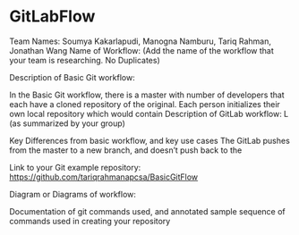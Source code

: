 # GitLabFlow
Team Names:  Soumya Kakarlapudi, Manogna Namburu, Tariq Rahman, Jonathan Wang
Name of Workflow:  (Add the name of the workflow that your team is researching. No Duplicates)

Description of Basic Git workflow: 

In the Basic Git workflow, there is a master with number of developers that each have a cloned repository of the original. Each person initializes their own local repository which would contain 
Description of GitLab workflow: L (as summarized by your group)

Key Differences from basic workflow, and key use cases
The GitLab pushes from the master to a new branch, and doesn’t push back to the 

Link to your Git example repository: https://github.com/tariqrahmanapcsa/BasicGitFlow 

Diagram or Diagrams of workflow:

Documentation of git commands used, and annotated sample sequence of commands used in creating your repository

